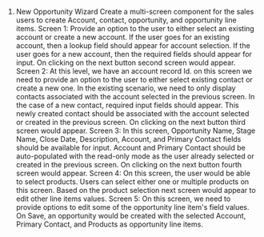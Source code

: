 1. New Opportunity Wizard
Create a multi-screen component for the sales users to create Account, contact,
opportunity, and opportunity line items.
   Screen 1: Provide an option to the user to either select an existing account or create a
new account. If the user goes for an existing account, then a lookup field should appear
for account selection.
If the user goes for a new account, then the required fields should appear for input. On
clicking on the next button second screen would appear.
   Screen 2: At this level, we have an account record Id. on this screen we need to provide
an option to the user to either select existing contact or create a new one. In the existing
scenario, we need to only display contacts associated with the account selected in the
previous screen.
In the case of a new contact, required input fields should appear. This newly created
contact should be associated with the account selected or created in the previous
screen. On clicking on the next button third screen would appear.
   Screen 3: In this screen, Opportunity Name, Stage Name, Close Date, Description,
Account, and Primary Contact fields should be available for input. Account and Primary
Contact should be auto-populated with the read-only mode as the user already selected
or created in the previous screen. On clicking on the next button fourth screen would
appear.
  Screen 4: On this screen, the user would be able to select products.
Users can select either one or multiple products on this screen. Based on the product
selection next screen would appear to edit other line items values.
Screen 5: On this screen, we need to provide options to edit some of the opportunity
line item's field values.
On Save, an opportunity would be created with the selected Account, Primary Contact,
and Products as opportunity line items.
